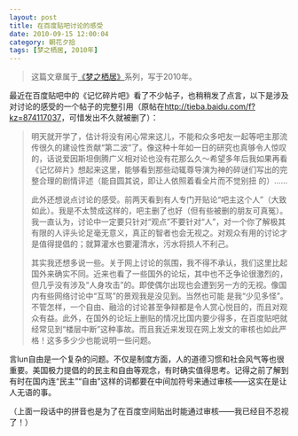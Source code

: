 ```yaml
---
layout: post
title: 在百度贴吧讨论的感受
date: 2010-09-15 12:00:04
category: 朝花夕拾
tags: [梦之栖居, 2010年]
---
```


> 这篇文章属于[《梦之栖居》](/posts/where-the-dreams-reside/)系列，写于2010年。
	
<!--more-->

最近在百度贴吧中的《记忆碎片吧》看了不少帖子，也稍稍发了点言，以下是涉及对讨论的感受的一个帖子的完整引用（原帖在<http://tieba.baidu.com/f?kz=874117037>，可惜发出不久就被删了）：

> 明天就开学了，估计将没有闲心常来这儿，不能和众多吧友一起等吧主那流传很久的建设性贡献“第二波”了。像这种十年如一日的研究也真够令人惊叹的，话说爱因斯坦倒腾广义相对论也没有花那么久～希望多年后我如果再看《记忆碎片》想起来这里，能够看到那些动辄尊导演为神的碎谜们写出的完整合理的剧情评述（能自圆其说，即让人依照着看全片而不觉别扭 的）……
>
> 此外还想说点讨论的感受。前两天看到有人专门开贴论“吧主这个人”（大致如此）。我是不太赞成这样的，吧主删了也好（但有些被删的朋友可真冤）。我一直认为，讨论中一定要只针对“观点”不要针对“人”，对一个你了解极其有限的人评头论足毫无意义，真正的智者也会无视之。对观众有用的讨论才是值得提倡的；就算灌水也要灌清水，污水将损人不利己。
>
> 其实我还想多说一些。关于网上讨论的氛围，我不得不承认，我们这里比起国外来确实不同。近来也看了一些国外的论坛，其中也不乏争论很激烈的，但几乎没有涉及“人身攻击”的。即使偶尔出现也会遭到另一方的无视。像国内有些网络讨论中“互骂”的景观我是没见到。当然也可能 是我“少见多怪”。不管怎样，一个自由、融洽的讨论甚至争辩都是令人赏心悦目的，而且对观众有益。此外，在国外的论坛上删贴的情况比国内要少得多，在百度贴吧就经常见到“楼层中断”这种事故。而且我近来发现在网上发文的审核也如此严格！这多多少少也能说明一些问题。

言lun自由是一个复杂的问题。不仅是制度方面，人的道德习惯和社会风气等也很重要。美国极力提倡的的民主和自由等观念，有时确实值得思考。记得之前了解到有时在国内连“民主”“自由”这样的词都要在中间加符号来通过审核——这实在是让人无语的事。

（上面一段话中的拼音也是为了在百度空间贴出时能通过审核——我已经目不忍视了！）